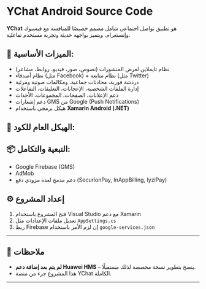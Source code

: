 # YChat Android Source Code

**YChat** هو تطبيق تواصل اجتماعي شامل مصمم خصيصًا للمنافسة مع فيسبوك وإنستغرام، ويتميز بواجهة حديثة وتجربة مستخدم تفاعلية.

## 🧠 الميزات الأساسية:
- نظام تايملاين لعرض المنشورات (نصوص، صور، فيديو، روابط، مشاعر)
- نظام أصدقاء (مثل Facebook) + نظام متابعة (مثل Twitter)
- دردشة فورية، محادثات جماعية، ومكالمات صوتية ومرئية
- إدارة الملفات الشخصية، الإعجابات، التعليقات، التفاعلات
- دعم الإعلانات، الصفحات، المجموعات، الأحداث
- دعم إشعارات GMS من Google (Push Notifications)
- هيكل برمجي باستخدام **Xamarin Android (.NET)**

## 🧱 الهيكل العام للكود:


## 📦 التبعية والتكامل:
- Google Firebase (GMS)
- AdMob
- دعم مدمج لعدة مزودي دفع (SecurionPay, InAppBilling, IyziPay)

## ⚙️ إعداد المشروع
1. فتح المشروع باستخدام Visual Studio مع دعم Xamarin
2. تعديل ملفات الإعدادات مثل `AppSettings.cs`
3. ربط Firebase إن لزم الأمر باستخدام `google-services.json`

---

## 📌 ملاحظات
- **لم يتم بعد إضافة دعم Huawei HMS** – ينصح بتطوير نسخة مخصصة لذلك مستقبلًا.
- هذا المشروع جزء من منصة YChat الكاملة.

---
